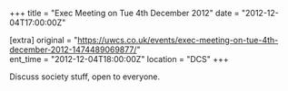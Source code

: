 +++
title = "Exec Meeting on Tue 4th December 2012"
date = "2012-12-04T17:00:00Z"

[extra]
original = "https://uwcs.co.uk/events/exec-meeting-on-tue-4th-december-2012-1474489069877/"    
ent_time = "2012-12-04T18:00:00Z"
location = "DCS"
+++

Discuss society stuff, open to everyone.

